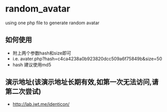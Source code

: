 random_avatar
=============

using one php file to generate random avatar

## 如何使用
  - 附上两个参数hash和size即可
  - i.e. avater.php?hash=c4ca4238a0b923820dcc509a6f75849b&size=50
  - hash 建议使用md5

## 演示地址(该演示地址长期有效,如第一次无法访问,请第二次尝试)
  - http://lab.jwt.me/identicon/
  
